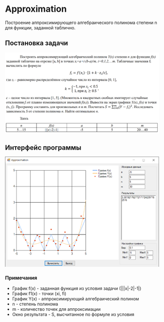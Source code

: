 # Approximation
Построение аппроксимирующего алгебраического полинома степени n для функции, заданной таблично.

## Постановка задачи
<p align="center"><img src="/screenshots/%D0%9F%D0%BE%D1%81%D1%82%D0%B0%D0%BD%D0%BE%D0%B2%D0%BA%D0%B0%20%D0%B7%D0%B0%D0%B4%D0%B0%D1%87%D0%B8.png"/></p>

## Интерфейс программы
<p align="center"><img src="/screenshots/Approximation.png"/></p>

### Примечания
- График f(x) - заданная функция из условия задачи (|||x|-2|-1|)
- График f1(x) - точки (xi, fi)
- График Y(x) - аппроксимирующий алгебраический полином
- n - степень полинома
- m - количество точек для аппроксимации
- Окно результата - S, высчитанное по формуле из условия
